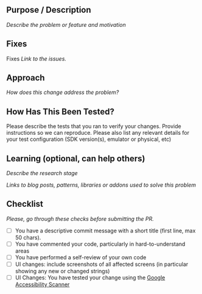 <!--- Please fill the necessary details below -->
## Purpose / Description
_Describe the problem or feature and motivation_

## Fixes
Fixes _Link to the issues._

## Approach
_How does this change address the problem?_

## How Has This Been Tested?

Please describe the tests that you ran to verify your changes. Provide instructions so we can reproduce. Please also list any relevant details for your test configuration (SDK version(s), emulator or physical, etc)

## Learning (optional, can help others)
_Describe the research stage_

_Links to blog posts, patterns, libraries or addons used to solve this problem_

## Checklist
_Please, go through these checks before submitting the PR._

- [ ] You have a descriptive commit message with a short title (first line, max 50 chars).
- [ ] You have commented your code, particularly in hard-to-understand areas
- [ ] You have performed a self-review of your own code
- [ ] UI changes: include screenshots of all affected screens (in particular showing any new or changed strings)
- [ ] UI Changes: You have tested your change using the [Google Accessibility Scanner](https://play.google.com/store/apps/details?id=com.google.android.apps.accessibility.auditor)
